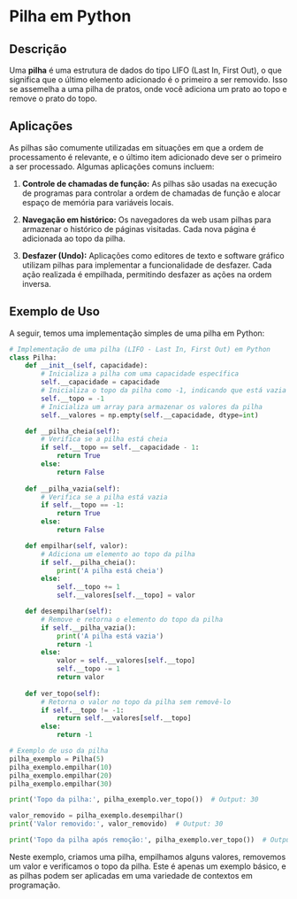 # Pilha em Python

## Descrição

Uma **pilha** é uma estrutura de dados do tipo LIFO (Last In, First Out), o que significa que o último elemento adicionado é o primeiro a ser removido. Isso se assemelha a uma pilha de pratos, onde você adiciona um prato ao topo e remove o prato do topo.

## Aplicações

As pilhas são comumente utilizadas em situações em que a ordem de processamento é relevante, e o último item adicionado deve ser o primeiro a ser processado. Algumas aplicações comuns incluem:

1. **Controle de chamadas de função:** As pilhas são usadas na execução de programas para controlar a ordem de chamadas de função e alocar espaço de memória para variáveis locais.

2. **Navegação em histórico:** Os navegadores da web usam pilhas para armazenar o histórico de páginas visitadas. Cada nova página é adicionada ao topo da pilha.

3. **Desfazer (Undo):** Aplicações como editores de texto e software gráfico utilizam pilhas para implementar a funcionalidade de desfazer. Cada ação realizada é empilhada, permitindo desfazer as ações na ordem inversa.

## Exemplo de Uso

A seguir, temos uma implementação simples de uma pilha em Python:

```python
# Implementação de uma pilha (LIFO - Last In, First Out) em Python
class Pilha:
    def __init__(self, capacidade):
        # Inicializa a pilha com uma capacidade específica
        self.__capacidade = capacidade
        # Inicializa o topo da pilha como -1, indicando que está vazia
        self.__topo = -1
        # Inicializa um array para armazenar os valores da pilha
        self.__valores = np.empty(self.__capacidade, dtype=int)

    def __pilha_cheia(self):
        # Verifica se a pilha está cheia
        if self.__topo == self.__capacidade - 1:
            return True
        else:
            return False
    
    def __pilha_vazia(self):
        # Verifica se a pilha está vazia
        if self.__topo == -1:
            return True
        else:
            return False  

    def empilhar(self, valor):
        # Adiciona um elemento ao topo da pilha
        if self.__pilha_cheia():
            print('A pilha está cheia')
        else:
            self.__topo += 1
            self.__valores[self.__topo] = valor

    def desempilhar(self):
        # Remove e retorna o elemento do topo da pilha
        if self.__pilha_vazia():
            print('A pilha está vazia')
            return -1
        else:
            valor = self.__valores[self.__topo]
            self.__topo -= 1
            return valor
    
    def ver_topo(self):
        # Retorna o valor no topo da pilha sem removê-lo
        if self.__topo != -1:
            return self.__valores[self.__topo]
        else:
            return -1

# Exemplo de uso da pilha
pilha_exemplo = Pilha(5)
pilha_exemplo.empilhar(10)
pilha_exemplo.empilhar(20)
pilha_exemplo.empilhar(30)

print('Topo da pilha:', pilha_exemplo.ver_topo())  # Output: 30

valor_removido = pilha_exemplo.desempilhar()
print('Valor removido:', valor_removido)  # Output: 30

print('Topo da pilha após remoção:', pilha_exemplo.ver_topo())  # Output: 20
```

Neste exemplo, criamos uma pilha, empilhamos alguns valores, removemos um valor e verificamos o topo da pilha. Este é apenas um exemplo básico, e as pilhas podem ser aplicadas em uma variedade de contextos em programação.